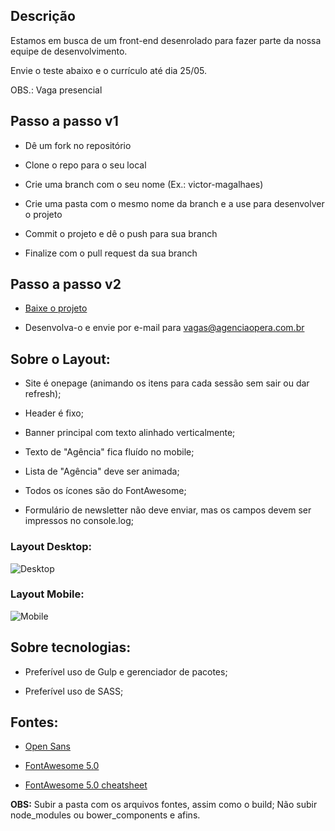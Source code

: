 ## Descrição

Estamos em busca de um front-end desenrolado para fazer parte da nossa equipe de desenvolvimento.

Envie o teste abaixo e o currículo até dia 25/05.

OBS.: Vaga presencial

## Passo a passo v1
 - Dê um fork no repositório

 - Clone o repo para o seu local

 - Crie uma branch com o seu nome (Ex.: victor-magalhaes)

 - Crie uma pasta com o mesmo nome da branch e a use para desenvolver o projeto

 - Commit o projeto e dê o push para sua branch
 
 - Finalize com o pull request da sua branch

## Passo a passo v2
 - [Baixe o projeto](https://github.com/agenciaopera/frontend-developer/archive/master.zip)
 
 - Desenvolva-o e envie por e-mail para [vagas@agenciaopera.com.br](mailto:vagas@agenciaopera.com.br)

## Sobre o Layout:
- Site é onepage (animando os itens para cada sessão sem sair ou dar refresh);

- Header é fixo;

- Banner principal com texto alinhado verticalmente;

- Texto de "Agência" fica fluído no mobile;

- Lista de "Agência" deve ser animada;

- Todos os ícones são do FontAwesome;

- Formulário de newsletter não deve enviar, mas os campos devem ser impressos no console.log;

### Layout Desktop:
![Desktop](https://github.com/agenciaopera/frontend-developer/blob/master/opera-layout.png)

### Layout Mobile:
![Mobile](https://github.com/agenciaopera/frontend-developer/blob/master/opera-layout-mobile.png)


## Sobre tecnologias:
- Preferível uso de Gulp e gerenciador de pacotes;

- Preferível uso de SASS;

## Fontes: 
- [Open Sans](https://fonts.google.com/specimen/Open+Sans)

- [FontAwesome 5.0](https://fontawesome.com/)
- [FontAwesome 5.0 cheatsheet](https://fontawesome.com/cheatsheet)

**OBS:** Subir a pasta com os arquivos fontes, assim como o build; Não subir node_modules ou bower_components e afins.